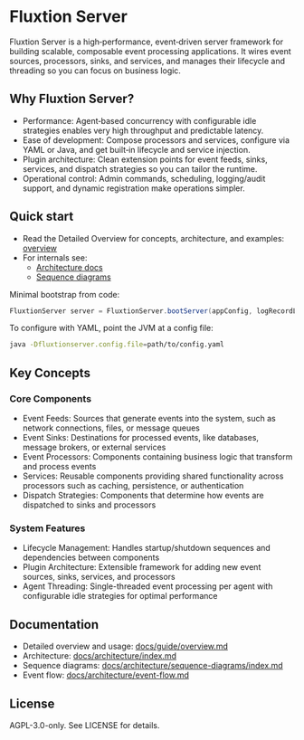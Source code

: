 # Fluxtion Server

Fluxtion Server is a high‑performance, event‑driven server framework for building scalable, composable event processing
applications. It wires event sources, processors, sinks, and services, and manages their lifecycle and threading so you
can focus on business logic.

## Why Fluxtion Server?

- Performance: Agent‑based concurrency with configurable idle strategies enables very high throughput and predictable
  latency.
- Ease of development: Compose processors and services, configure via YAML or Java, and get built‑in lifecycle and
  service injection.
- Plugin architecture: Clean extension points for event feeds, sinks, services, and dispatch strategies so you can
  tailor the runtime.
- Operational control: Admin commands, scheduling, logging/audit support, and dynamic registration make operations
  simpler.

## Quick start

- Read the Detailed Overview for concepts, architecture, and examples: [overview](docs/guide/overview.md)
- For internals see:
    - [Architecture docs](docs/architecture/index.md)
    - [Sequence diagrams](docs/architecture/sequence-diagrams/index.md)

Minimal bootstrap from code:

```java
FluxtionServer server = FluxtionServer.bootServer(appConfig, logRecordListener);
```

To configure with YAML, point the JVM at a config file:

```bash
java -Dfluxtionserver.config.file=path/to/config.yaml
```

## Key Concepts

### Core Components

- Event Feeds: Sources that generate events into the system, such as network connections, files, or message queues
- Event Sinks: Destinations for processed events, like databases, message brokers, or external services
- Event Processors: Components containing business logic that transform and process events
- Services: Reusable components providing shared functionality across processors such as caching, persistence, or
  authentication
- Dispatch Strategies: Components that determine how events are dispatched to sinks and processors

### System Features

- Lifecycle Management: Handles startup/shutdown sequences and dependencies between components
- Plugin Architecture: Extensible framework for adding new event sources, sinks, services, and processors
- Agent Threading: Single-threaded event processing per agent with configurable idle strategies for optimal performance

## Documentation

- Detailed overview and usage: [docs/guide/overview.md](docs/guide/overview.md)
- Architecture: [docs/architecture/index.md](docs/architecture/index.md)
- Sequence diagrams: [docs/architecture/sequence-diagrams/index.md](docs/architecture/sequence-diagrams/index.md)
- Event flow: [docs/architecture/event-flow.md](docs/architecture/event-flow.md)

## License

AGPL-3.0-only. See LICENSE for details.

